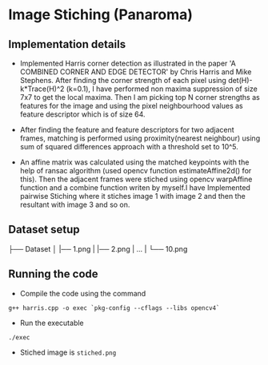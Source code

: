 # Image Stiching (Panaroma)

## Implementation details

- Implemented Harris corner detection as illustrated in the paper 'A COMBINED CORNER AND EDGE DETECTOR' by Chris Harris and Mike Stephens.
After finding the corner strength of each pixel using det(H)-k*Trace(H)^2 (k=0.1), I have performed non maxima suppression of size 7x7 to get the local maxima. Then I am picking top N corner strengths as features for the image and using the pixel neighbourhood values as feature descriptor which is of size 64.


- After finding the feature and feature descriptors for two adjacent frames, matching is performed using proximity(nearest neighbour) using sum of squared differences approach with a threshold set to 10^5.


- An affine matrix was calculated using the matched keypoints with the help of ransac algorithm (used opencv function estimateAffine2d() for this). Then the adjacent frames were stiched using opencv warpAffine function and a combine function writen by myself.I have Implemented pairwise Stiching where it stiches image 1 with image 2 and then the resultant with image 3 and so on.

## Dataset setup

├── Dataset
│    |── 1.png
|    |── 2.png
|    ...
|    └── 10.png

## Running the code

- Compile the code using the command
```
g++ harris.cpp -o exec `pkg-config --cflags --libs opencv4`
```
- Run the executable
```
./exec
```
- Stiched image is `stiched.png`

